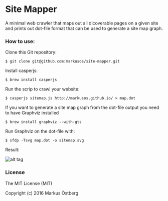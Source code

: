 # Site Mapper

A minimal web crawler that maps out all dicoverable pages on a given site and prints out dot-file format that can be used to generate a site map graph.

### How to use:

Clone this Git repository:

```
$ git clone git@github.com:markusos/site-mapper.git
```

Install casperjs:

```
$ brew install casperjs
```

Run the scrip to crawl your website:

```
$ casperjs sitemap.js http://markusos.github.io/ > map.dot
```

If you want to generate a site map graph from the dot-file output you need to have Graphviz installed

```
$ brew install graphviz --with-gts
```

Run Graphviz on the dot-file with:

```
$ sfdp -Tsvg map.dot -o sitemap.svg
```

Result:

![alt tag](https://raw.github.com/markusos/site-mapper/master/sitemap.png)

### License

The MIT License (MIT)

Copyright (c) 2016 Markus Östberg
